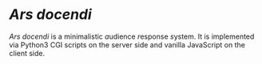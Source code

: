 # *Ars docendi*

*Ars docendi* is a minimalistic *a*udience *r*esponse *s*ystem.
It is implemented via Python3 CGI scripts on the server side and
vanilla JavaScript on the client side.